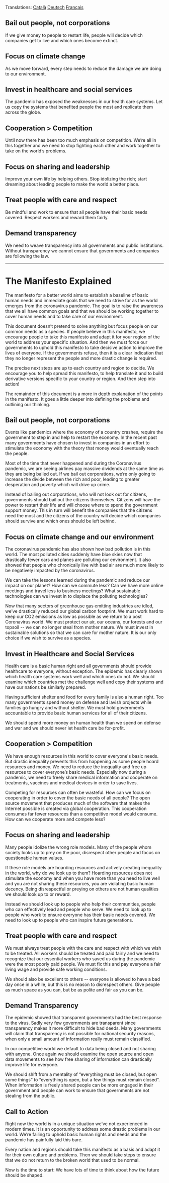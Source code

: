 Translations: [Català](manifesto_for_a_better_world_CA.md) [Deutsch](manifesto_for_a_better_world_DE.md) [Français](manifesto_for_a_better_world_FR.md)


Bail out people, not corporations
---------------------------------

If we give money to people to restart life, people will decide which companies get to live and which ones become extinct.

Focus on climate change
-----------------------

As we move forward, every step needs to reduce the damage we are doing to our environment.

Invest in healthcare and social services
----------------------------------------

The pandemic has exposed the weaknesses in our health care systems. Let us copy the systems that benefited people the most and replicate them across the globe.

Cooperation > Competition
-------------------------

Until now there has been too much emphasis on competition. We’re all in this together and we need to stop fighting each other and work together to take on the world’s problems.

Focus on sharing and leadership
-------------------------------

Improve your own life by helping others. Stop idolizing the rich; start dreaming about leading people to make the world a better place.

Treat people with care and respect
----------------------------------

Be mindful and work to ensure that all people have their basic needs covered. Respect workers and reward them fairly.

Demand transparency
-------------------

We need to weave transparency into all governments and public institutions. Without transparency we cannot ensure that governments and companies are following the law.

---

The Manifesto Explained
=======================

The manifesto for a better world aims to establish a baseline of basic human needs and immediate goals that we need to strive for as the world emerges from the coronavirus pandemic. The goal is to raise the awareness that we all have common goals and that we should be working together to cover human needs and to take care of our environment.

This document doesn’t pretend to solve anything but focus people on our common needs as a species. If people believe in this manifesto, we encourage people to take this manifesto and adapt it for your region of the world to address your specific situation. And then we must force our governments to uphold this manifesto to take decisive action to improve the lives of everyone. If the governments refuse, then it is a clear indication that they no longer represent the people and more drastic change is required.

The precise next steps are up to each country and region to decide. We encourage you to help spread this manifesto, to help translate it and to build derivative versions specific to your country or region. And then step into action!

The remainder of this document is a more in depth explanation of the points in the manifesto. It goes a little deeper into defining the problems and outlining our thinking.


Bail out people, not corporations
---------------------------------

Events like pandemics where the economy of a country crashes, require the government to step in and help to restart the economy. In the recent past many governments have chosen to invest in companies in an effort to stimulate the economy with the theory that money would eventually reach the people.

Most of the time that never happened and during the Coronavirus pandemic, we are seeing airlines pay massive dividends at the same time as they are being bailed out. If we bail out corporations, we’re only going to increase the divide between the rich and poor, leading to greater desperation and poverty which will drive up crime.  

Instead of bailing out corporations, who will not look out for citizens, governments should bail out the citizens themselves. Citizens will have the power to restart their life and will choose where to spend the government support money. This in turn will benefit the companies that the citizens need the most and the citizens of the country will decide which companies should survive and which ones should be left behind. 


Focus on climate change and our environment
-------------------------------------------

The coronavirus pandemic has also shown how bad pollution is in this world. The most polluted cities suddenly have blue skies now that drastically fewer cars and planes are polluting our environment. It also showed that people who chronically live with bad air are much more likely to be negatively impacted by the coronavirus.

We can take the lessons learned during the pandemic and reduce our impact on our planet? How can we commute less? Can we have more online meetings and travel less to business meetings? What sustainable technologies can we invest in to displace the polluting technologies?

Now that many sectors of greenhouse gas emitting industries are idled, we’ve drastically reduced our global carbon footprint. We must work hard to keep our CO2 emissions as low as possible as we return to a post Coronavirus world. We must protect our air, our oceans, our forests and our topsoil -- we can no longer steal from mother nature. We must invest in sustainable solutions so that we can care for mother nature. It is our only choice if we wish to survive as a species.


Invest in Healthcare and Social Services
----------------------------------------

Health care is a basic human right and all governments should provide healthcare to everyone, without exception. The epidemic has clearly shown which health care systems work well and which ones do not. We should examine which countries met the challenge well and copy their systems and have our nations be similarly prepared.

Having sufficient shelter and food for every family is also a human right. Too many governments spend money on defense and lavish projects while families go hungry and without shelter. We must hold governments accountable to provide basic human services for all of their citizens. 

We should spend more money on human health than we spend on defense and war and we should never let health care be for-profit.


Cooperation > Competition
-------------------------

We have enough resources in this world to cover everyone's basic needs. But drastic inequality prevents this from happening as some people hoard resources and money. We need to reduce the inequality and free up resources to cover everyone’s basic needs. Especially now during a pandemic, we need to freely share medical information and cooperate on treatments, vaccines and medical devices in order to save lives.

Competing for resources can often be wasteful. How can we focus on cooperating in order to cover the basic needs of all people? The open source movement that produces much of the software that makes the Internet possible is created via global cooperation. This cooperation consumes far fewer resources than a competitive model would consume. How can we cooperate more and compete less?


Focus on sharing and leadership
-------------------------------

Many people idolize the wrong role models. Many of the people whom society looks up to prey on the poor, disrespect other people and focus on questionable human values.

If these role models are hoarding resources and actively creating inequality in the world, why do we look up to them? Hoarding resources does not stimulate the economy and when you have more than you need to live well and you are not sharing these resources, you are violating basic human decency. Being disrespectful or preying on others are not human qualities we should look up to or reward.

Instead we should look up to people who help their communities, people who can effectively lead and people who serve. We need to look up to people who work to ensure everyone has their basic needs covered. We need to look up to people who can inspire future generations.


Treat people with care and respect
----------------------------------

We must always treat people with the care and respect with which we wish to be treated. All workers should be treated and paid fairly and we need to recognize that our essential workers who saved us during the pandemic were the most poorly paid people. We must fix this and pay everyone a fair living wage and provide safe working conditions.

We should also be excellent to others -- everyone is allowed to have a bad day once in a while, but this is no reason to disrespect others. Give people as much space as you can, but be as polite and fair as you can be.


Demand Transparency
-------------------

The epidemic showed that transparent governments had the best response to the virus. Sadly very few governments are transparent since transparency makes it more difficult to hide bad deeds. Many governments will claim that transparency is not possible for national security reasons, when only a small amount of information really must remain classified.

In our competitive world we default to data being closed and not sharing with anyone. 
Once again we should examine the open source and open data movements to see how free sharing of information can drastically improve life for everyone.

We should shift from a mentality of “everything must be closed, but open some things” to “everything is open, but a few things must remain closed”. When information is freely shared people can be more engaged in their government and people can work to ensure that governments are not stealing from the public. 



Call to Action
--------------

Right now the world is in a unique situation we’ve not experienced in modern times. It is an opportunity to address some drastic problems in our world. We’re failing to uphold basic human rights and needs and the pandemic has painfully laid this bare.

Every nation and regions should take this manifesto as a basis and adapt it for their own culture and problems. Then we should take steps to ensure that we do not return to the broken world that used to be normal.

Now is the time to start: We have lots of time to think about how the future should be shaped. 

